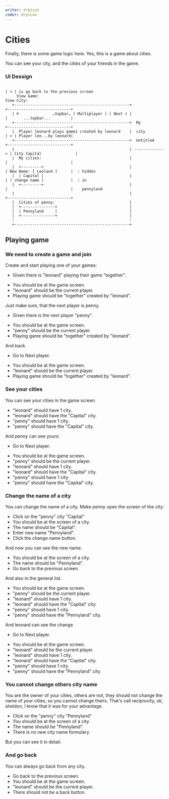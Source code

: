 ```yaml
---
writer: drpicox
coder: drpicox
---
```

# Cities

Finally, there is some game logic here.
Yes, this is a game about cities.

You can see your city, and the cities of your 
friends in the game.

### UI Dessign

```                   
                                                                         | < | is go back to the previous screen
     View Game:                                                           View City:
   +---------------------------------------------------+                +----------------------------+
   | ©               …topbar… ( Multiplayer ) ( Next ) |                |       ...topbar...         |
   +---------------------------------------------------+  My            +----------------------------+  
   |  Player leonard plays game1 created by leonard    |  city          | < | Player leo...by leonard|   
   +---------------------------------------------------+  Untitled      +----------------------------+   
   |                                                   | -------------> | City Capital               | 
   |  My cities:                                       |                |                            |
   |  +---------+                                      |                | New Name: [ Leoland ]      |  : hidden
   |  | Capital |                                      |                | ( change name )            |  : in
   |  +---------+                                      |                |                            |    pennyland
   |                                                   |                +----------------------------+
   |  Cities of penny:                                 |   
   |  +---------------+                                |   
   |  | Pennyland     |                                |   
   |  +---------------+                                |   
   :                                                   :   
   +---------------------------------------------------+                                                                                                       
```                                                                 

## Playing game

### We need to create a game and join

Create and start playing one of your games: 

 * Given there is "leonard" playing their game "together".
 <!-- SNAPSHOT status=200 -->  
 * You should be at the game screen.  
 * "leonard" should be the current player.
 * Playing game should be "together" created by "leonard".

Just make sure, that the next player is penny.

 * Given there is the next player "penny".
 <!-- SNAPSHOT status=200 -->
 * You should be at the game screen.
 * "penny" should be the current player.
 * Playing game should be "together" created by "leonard".

And back.

 * Go to Next player.
 <!-- SNAPSHOT status=200 -->
 * You should be at the game screen.
 * "leonard" should be the current player.
 * Playing game should be "together" created by "leonard".

### See your cities

You can see your cities in the game screen.

 * "leonard" should have 1 city. 
 * "leonard" should have the "Capital" city.
 * "penny" should have 1 city.
 * "penny" should have the "Capital" city.

And penny can see yours:

 * Go to Next player.
 <!-- SNAPSHOT status=200 -->
 * You should be at the game screen.
 * "penny" should be the current player.
 * "leonard" should have 1 city.
 * "leonard" should have the "Capital" city.
 * "penny" should have 1 city.
 * "penny" should have the "Capital" city.

### Change the name of a city

You can change the name of a city.
Make penny open the screen of the city:

 * Click on the "penny" city "Capital"
 * You should be at the screen of a city.
 * The name should be "Capital".
 * Enter new name "Pennyland".
 * Click the change name button.
 <!-- SNAPSHOT status=200 -->

And now you can see the new name.

 * You should be at the screen of a city.
 * The name should be "Pennyland".
 * Go back to the previous screen.
 
And also in the general list.

 * You should be at the game screen.
 * "penny" should be the current player.
 * "leonard" should have 1 city.
 * "leonard" should have the "Capital" city.
 * "penny" should have 1 city.
 * "penny" should have the "Pennyland" city.

And leonard can see the change.

 * Go to Next player.
 <!-- SNAPSHOT status=200 -->
 * You should be at the game screen.
 * "leonard" should be the current player.
 * "leonard" should have 1 city.
 * "leonard" should have the "Capital" city.
 * "penny" should have 1 city.
 * "penny" should have the "Pennyland" city.

### You cannot change others city name

You are the owner of your cities, others are not,
they should not change the name of your cities,
so you cannot change theirs. That's call
reciprocity, ok, sheldon, I know that it was
for your advantage.

 * Click on the "penny" city "Pennyland"
 * You should be at the screen of a city.
 * The name should be "Pennyland".
 * There is no new city name formulary.

But you can see it in detail.

### And go back

You can always go back from any city.

 * Go back to the previous screen.
 * You should be at the game screen.
 * "leonard" should be the current player.
 * There should not be a back button.

